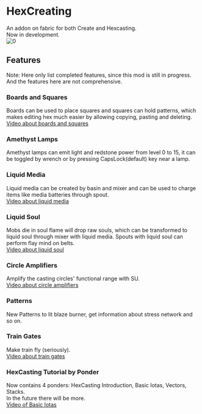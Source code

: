 # HexCreating
An addon on fabric for both Create and Hexcasting.  
Now in development.  
![0](https://github.com/yggdyy/hexcreating/tree/main/readme_resource/0.png)  
## Features  
Note: Here only list completed features, since this mod is still in progress. And the features here are not comprehensive.  
### Boards and Squares  
Boards can be used to place squares and squares can hold patterns, which makes editing hex much easier by allowing copying, pasting and deleting.  
[Video about boards and squares](https://www.bilibili.com/video/BV1CyEMzFEf4)  
### Amethyst Lamps  
Amethyst lamps can emit light and redstone power from level 0 to 15, it can be toggled by wrench or by pressing CapsLock(default) key near a lamp.  
### Liquid Media  
Liquid media can be created by basin and mixer and can be used to charge items like media batteries through spout.  
[Video about liquid media](https://www.bilibili.com/video/BV1BSFye7EH)  
### Liquid Soul  
Mobs die in soul flame will drop raw souls, which can be transformed to liquid soul through mixer with liquid media. Spouts with liquid soul can perform flay mind on belts.  
[Video about liquid soul](https://www.bilibili.com/video/BV14CRbYBEVC)  
### Circle Amplifiers  
Amplify the casting circles' functional range with SU.  
[Video about circle amplifiers](https://www.bilibili.com/video/BV1rW9bYtETN)  
### Patterns  
New Patterns to lit blaze burner, get information about stress network and so on.  
### Train Gates  
Make train fly (seriously).  
[Video about train gates](https://www.bilibili.com/video/BV1h5ZqY3EP)  
### HexCasting Tutorial by Ponder  
Now contains 4 ponders: HexCasting Introduction, Basic Iotas, Vectors, Stacks.  
In the future there will be more.  
[Video of Basic Iotas](https://www.bilibili.com/video/BV1t2dzYgEnk)  
